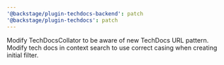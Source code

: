 ```yaml
---
'@backstage/plugin-techdocs-backend': patch
'@backstage/plugin-techdocs': patch
---
```


Modify TechDocsCollator to be aware of new TechDocs URL pattern. Modify tech docs in context search to use correct casing when creating initial filter.
